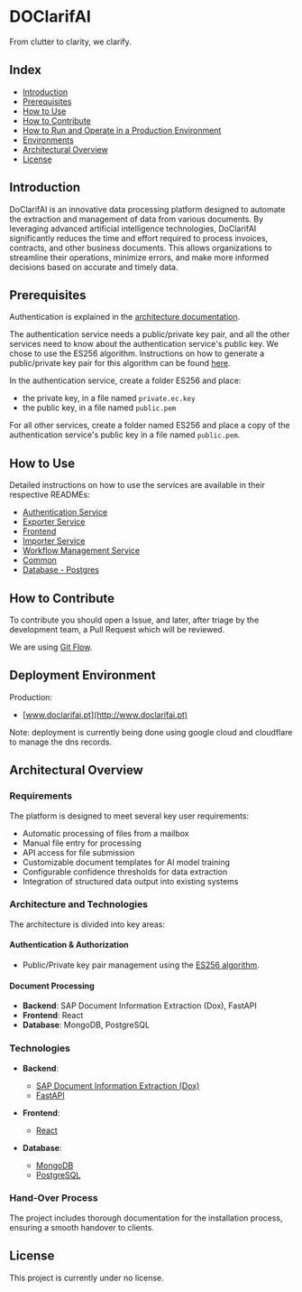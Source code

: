 # DOClarifAI

From clutter to clarity, we clarify.

## Index
- [Introduction](#introduction)
- [Prerequisites](#prerequisites)
- [How to Use](#how-to-use)
- [How to Contribute](#how-to-contribute)
- [How to Run and Operate in a Production Environment](#how-to-run-and-operate-in-a-production-environment)
- [Environments](#environments)
- [Architectural Overview](#architectural-overview)
- [License](#license)

## Introduction

DoClarifAI is an innovative data processing platform designed to automate the extraction and management of data from various documents. By leveraging advanced artificial intelligence technologies, DoClarifAI significantly reduces the time and effort required to process invoices, contracts, and other business documents. This allows organizations to streamline their operations, minimize errors, and make more informed decisions based on accurate and timely data.

## Prerequisites

Authentication is explained in the [architecture documentation](docs/architecture.md).

The authentication service needs a public/private key pair, and all the other services need to know about the authentication service's public key. We chose to use the ES256 algorithm. Instructions on how to generate a public/private key pair for this algorithm can be found [here](https://notes.salrahman.com/generate-es256-es384-es512-private-keys/).

In the authentication service, create a folder ES256 and place:
- the private key, in a file named `private.ec.key`
- the public key, in a file named `public.pem`

For all other services, create a folder named ES256 and place a copy of the authentication service's public key in a file named `public.pem`.

## How to Use

Detailed instructions on how to use the services are available in their respective READMEs:

- [Authentication Service](authentication-service/README.md)
- [Exporter Service](exporter-service/README.md)
- [Frontend](frontend/README.md)
- [Importer Service](importer-service/README.md)
- [Workflow Management Service](workflow-management-service/README.md)
- [Common](common/README.md)
- [Database - Postgres](database/postgres/README.md)

## How to Contribute

To contribute you should open a Issue, and later, after triage by the development team, a Pull Request which will be reviewed.

We are using [Git Flow](https://www.atlassian.com/git/tutorials/comparing-workflows/gitflow-workflow).

## Deployment Environment

Production: 
- [www.doclarifai.pt](http://www.doclarifai.pt)

Note: deployment is currently being done using google cloud and cloudflare to manage the dns records.

## Architectural Overview

### Requirements

The platform is designed to meet several key user requirements:
- Automatic processing of files from a mailbox
- Manual file entry for processing
- API access for file submission
- Customizable document templates for AI model training
- Configurable confidence thresholds for data extraction
- Integration of structured data output into existing systems

### Architecture and Technologies

The architecture is divided into key areas:

#### Authentication & Authorization

- Public/Private key pair management using the [ES256 algorithm](https://en.wikipedia.org/wiki/Elliptic_Curve_Digital_Signature_Algorithm).

#### Document Processing

- **Backend**: SAP Document Information Extraction (Dox), FastAPI
- **Frontend**: React
- **Database**: MongoDB, PostgreSQL

### Technologies

- **Backend**: 
  - [SAP Document Information Extraction (Dox)](https://help.sap.com/docs/document-information-extraction)
  - [FastAPI](https://fastapi.tiangolo.com/)

- **Frontend**: 
  - [React](https://react.dev/)

- **Database**: 
  - [MongoDB](https://www.mongodb.com/)
  - [PostgreSQL](https://www.postgresql.org/)

### Hand-Over Process

The project includes thorough documentation for the installation process, ensuring a smooth handover to clients.

## License

This project is currently under no license.
